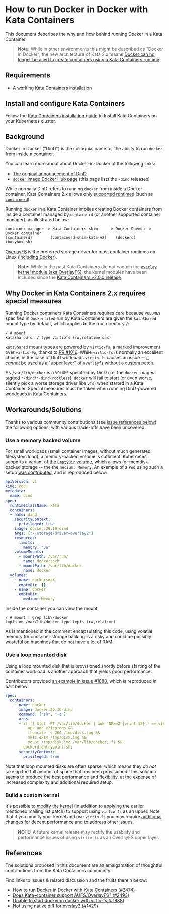 # How to run Docker in Docker with Kata Containers

This document describes the why and how behind running Docker in a Kata Container.

> **Note:** While in other environments this might be described as "Docker in Docker", the new architecture of Kata 2.x means [Docker can no longer be used to create containers using a Kata Containers runtime](https://github.com/kata-containers/kata-containers/issues/722).

## Requirements

- A working Kata Containers installation

## Install and configure Kata Containers

Follow the [Kata Containers installation guide](../install/README.md) to Install Kata Containers on your Kubernetes cluster.

## Background

Docker in Docker ("DinD") is the colloquial name for the ability to run `docker` from inside a container.

You can learn more about about Docker-in-Docker at the following links:

- [The original announcement of DinD](https://www.docker.com/blog/docker-can-now-run-within-docker/)
- [`docker` image Docker Hub page](https://hub.docker.com/_/docker/) (this page lists the `-dind` releases)

While normally DinD refers to running `docker` from inside a Docker container,
Kata Containers 2.x allows only [supported runtimes][kata-2.x-supported-runtimes] (such as [`containerd`](../install/container-manager/containerd/containerd-install.md)).

Running `docker` in a Kata Container implies creating Docker containers from inside a container managed by `containerd` (or another supported container manager), as illustrated below:

```
container manager -> Kata Containers shim     -> Docker Daemon -> Docker container
(containerd)        (containerd-shim-kata-v2)    (dockerd)        (busybox sh)
```

[OverlayFS][OverlayFS] is the preferred storage driver for most container runtimes on Linux ([including Docker](https://docs.docker.com/storage/storagedriver/select-storage-driver)).

> **Note:** While in the past Kata Containers did not contain the [`overlay` kernel module (aka OverlayFS)][OverlayFS], the kernel modules have been included since the [Kata Containers v2.0.0 release][v2.0.0].

[OverlayFS]: https://www.kernel.org/doc/html/latest/filesystems/overlayfs.html
[v2.0.0]: https://github.com/kata-containers/kata-containers/releases/tag/2.0.0
[kata-2.x-supported-runtimes]: ../install/container-manager/containerd/containerd-install.md

## Why Docker in Kata Containers 2.x requires special measures

Running Docker containers Kata Containers requires care because `VOLUME`s specified in `Dockerfile`s run by Kata Containers are given the `kataShared` mount type by default, which applies to the root directory `/`:

```console
/ # mount
kataShared on / type virtiofs (rw,relatime,dax)
```

`kataShared` mount types are powered by [`virtio-fs`](https://virtio-fs.gitlab.io/), a marked improvement over `virtio-9p`, thanks to [PR #1016](https://github.com/kata-containers/runtime/pull/1016). While `virtio-fs` is normally an excellent choice, in the case of DinD workloads `virtio-fs` causes an issue -- [it *cannot* be used as a "upper layer" of `overlayfs` without a custom patch](http://lists.katacontainers.io/pipermail/kata-dev/2020-January/001216.html).

As `/var/lib/docker` is a `VOLUME` specified by DinD (i.e. the `docker` images tagged `*-dind`/`*-dind-rootless`), `docker` will fail to start (or even worse, silently pick a worse storage driver like `vfs`) when started in a Kata Container. Special measures must be taken when running DinD-powered workloads in Kata Containers.

## Workarounds/Solutions

Thanks to various community contributions (see [issue references below](#references)) the following options, with various trade-offs have been uncovered:

### Use a memory backed volume

For small workloads (small container images, without much generated filesystem load), a memory-backed volume is sufficient. Kubernetes supports a variant of  [the `EmptyDir` volume](https://kubernetes.io/docs/concepts/storage/volumes/#emptydir), which allows for memdisk-backed storage -- the the `medium: Memory`. An example of a `Pod` using such a setup [was contributed](https://github.com/kata-containers/runtime/issues/1429#issuecomment-477385283), and is reproduced below:

```yaml
apiVersion: v1
kind: Pod
metadata:
  name: dind
spec:
  runtimeClassName: kata
  containers:
  - name: dind
    securityContext:
      privileged: true
    image: docker:20.10-dind
    args: ["--storage-driver=overlay2"]
    resources:
      limits:
        memory: "3G"
    volumeMounts:
      - mountPath: /var/run/
        name: dockersock
      - mountPath: /var/lib/docker
        name: docker
  volumes:
    - name: dockersock
      emptyDir: {}
    - name: docker
      emptyDir:
        medium: Memory
```

Inside the container you can view the mount:

```console
/ # mount | grep lib\/docker
tmpfs on /var/lib/docker type tmpfs (rw,relatime)
```

As is mentioned in the comment encapsulating this code, using volatile memory for container storage backing is a risky and could be possibly wasteful on machines that do not have a lot of RAM.

### Use a loop mounted disk

Using a loop mounted disk that is provisioned shortly before starting of the container workload is another approach that yields good performance.

Contributors provided [an example in issue #1888](https://github.com/kata-containers/runtime/issues/1888#issuecomment-739057384), which is reproduced in part below:

```yaml
spec:
  containers:
    - name: docker
      image: docker:20.10-dind
      command: ["sh", "-c"]
      args:
      - if [[ $(df -PT /var/lib/docker | awk 'NR==2 {print $2}') == virtiofs ]]; then
          apk add e2fsprogs &&
          truncate -s 20G /tmp/disk.img &&
          mkfs.ext4 /tmp/disk.img &&
          mount /tmp/disk.img /var/lib/docker; fi &&
        dockerd-entrypoint.sh;
      securityContext:
        privileged: true
```

Note that loop mounted disks are often sparse, which means they *do not* take up the full amount of space that has been provisioned. This solution seems to produce the best performance and flexibility, at the expense of increased complexity and additional required setup.

### Build a custom kernel

It's possible to [modify the kernel](https://github.com/kata-containers/runtime/issues/1888#issuecomment-616872558) (in addition to applying the earlier mentioned mailing list patch) to support using `virtio-fs` as an upper. Note that if you modify your kernel and use `virtio-fs` you may require [additional changes](https://github.com/kata-containers/runtime/issues/1888#issuecomment-739057384) for decent performance and to address other issues.

> **NOTE:** A future kernel release may rectify the usability and performance issues of using `virtio-fs` as an OverlayFS upper layer.

## References

The solutions proposed in this document are an amalgamation of thoughtful contributions from the Kata Containers community.

Find links to issues & related discussion and the fruits therein below:

- [How to run Docker in Docker with Kata Containers (#2474)](https://github.com/kata-containers/kata-containers/issues/2474)
- [Does Kata-container support AUFS/OverlayFS? (#2493)](https://github.com/kata-containers/runtime/issues/2493)
- [Unable to start docker in docker with virtio-fs (#1888)](https://github.com/kata-containers/runtime/issues/1888)
- [Not using native diff for overlay2 (#1429)](https://github.com/kata-containers/runtime/issues/1429)
